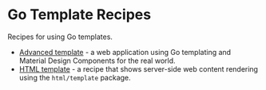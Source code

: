 # Go Template Recipes

Recipes for using Go templates.

* [Advanced template](advanced) - a web application using Go templating and Material Design Components for the real world.
* [HTML template](html) - a recipe that shows server-side web content rendering using the `html/template` package.
